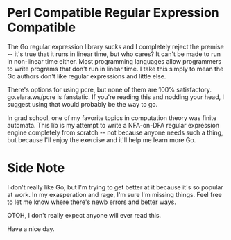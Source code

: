 # Perl Compatible Regular Expression Compatible

The Go regular expression library sucks and I completely reject the premise --
it's true that it runs in linear time, but who cares? It can't be made to run in
non-linear time either. Most programming languages allow programmers to write
programs that don't run in linear time. I take this simply to mean the Go
authors don't like regular expressions and little else.

There's options for using pcre, but none of them are 100% satisfactory.
go.elara.ws/pcre is fanstatic. If you're reading this and nodding your head, I
suggest using that would probably be the way to go.

In grad school, one of my favorite topics in computation theory was finite
automata. This lib is my attempt to write a NFA-on-DFA regular expression engine
completely from scratch -- not because anyone needs such a thing, but because
I'll enjoy the exercise and it'll help me learn more Go.


# Side Note

I don't really like Go, but I'm trying to get better at it because it's so
popular at work. In my exasperation and rage, I'm sure I'm missing things. Feel
free to let me know where there's newb errors and better ways.

OTOH, I don't really expect anyone will ever read this.

Have a nice day.
